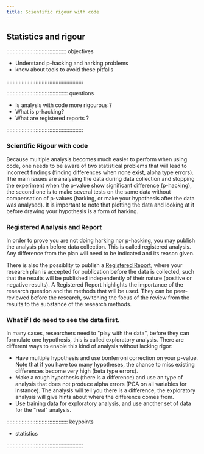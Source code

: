 ```yaml
---
title: Scientific rigour with code
---
```


## Statistics and rigour

::::::::::::::::::::::::::::::::::::::: objectives

- Understand p-hacking and harking problems
- know about tools to avoid these pitfalls

::::::::::::::::::::::::::::::::::::::::::::::::::

:::::::::::::::::::::::::::::::::::::::: questions

- Is analysis with code more rigourous ?
- What is p-hacking?
- What are registered reports ?

::::::::::::::::::::::::::::::::::::::::::::::::::

### Scientific Rigour with code

Because multiple analysis becomes much easier to perform when using code, one needs to be aware of two statistical problems that will lead to incorrect findings (finding differences when none exist, alpha type errors). The main issues are analysing the data during data collection and stopping the experiment when the p-value show significant difference (p-hacking), the second one is to make several tests on the same data without compensation of p-values (harking, or make your hypothesis after the data was analysed).
It is important to note that plotting the data and looking at it before drawing your hypothesis is a form of harking.




### Registered Analysis and Report

In order to prove you are not doing harking nor p-hacking, you may publish the analysis plan before data collection. This is called registered analysis. Any difference from the plan will need to be indicated and its reason given.

There is also the possiblity to publish a [Registered Report](https://support.jmir.org/hc/en-us/articles/360003450852-What-is-a-Registered-Report-), where your research plan is accepted for publication before the data is collected, such that the results will be published independently of their nature (positive or negative results).
A Registered Report highlights the importance of the research question and the methods that will be used.
They can be peer-reviewed before the research, switching the focus of the review from the results to the substance of the research methods.

### What if I do need to see the data first.

In many cases, researchers need to "play with the data", before they can formulate one hypothesis, this is called exploratory analysis. There are different ways to enable this kind of analysis without lacking rigor:

- Have multiple hypothesis and use bonferroni correction on your p-value. Note that if you have too many hypotheses, the chance to miss existing differences become very high (beta type errors). 
- Make a rough hypothesis (there is a difference) and use an type of analysis that does not produce alpha errors (PCA on all variables for instance). The analysis will tell you there is a difference, the exploratory analysis will give hints about where the difference comes from.
- Use training data for exploratory analysis, and use another set of data for the "real" analysis.


:::::::::::::::::::::::::::::::::::::::: keypoints

- statistics

::::::::::::::::::::::::::::::::::::::::::::::::::


